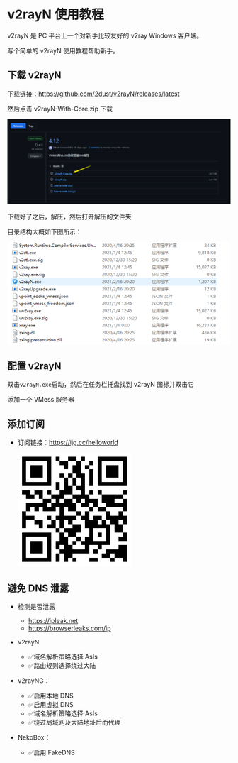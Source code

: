 # v2rayN 使用教程

v2rayN 是 PC 平台上一个对新手比较友好的 v2ray Windows 客户端。

写个简单的 v2rayN 使用教程帮助新手。

## 下载 v2rayN

下载链接：<https://github.com/2dust/v2rayN/releases/latest>

然后点击 v2rayN-With-Core.zip 下载

![](./assets/001.png)

下载好了之后，解压，然后打开解压的文件夹

目录结构大概如下图所示：

![](./assets/002.png)

## 配置 v2rayN

双击`v2rayN.exe`启动，然后在任务栏托盘找到 v2rayN 图标并双击它

添加一个 VMess 服务器

## 添加订阅

- 订阅链接：<https://ijg.cc/helloworld>

  ![](./assets/003.png)

## 避免 DNS 泄露

- 检测是否泄露

  - <https://ipleak.net>
  - <https://browserleaks.com/ip>

- v2rayN

  - ✅域名解析策略选择 AsIs
  - ✅路由规则选择绕过大陆

- v2rayNG：

  - ✅启用本地 DNS
  - ✅启用虚拟 DNS
  - ✅域名解析策略选择 AsIs
  - ✅绕过局域网及大陆地址后而代理

- NekoBox：

  - ✅启用 FakeDNS

